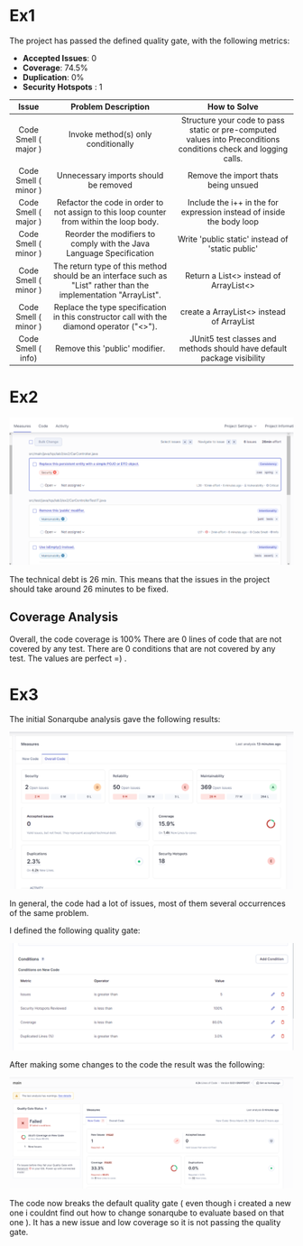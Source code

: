 # Ex1 

The project has passed the defined quality gate, with the following metrics:

- **Accepted Issues**: 0
- **Coverage**: 74.5%
- **Duplication**: 0%
- **Security Hotspots** : 1

| Issue | Problem Description | How to Solve
| :--: | :---: | :---: |
| Code Smell ( major ) | Invoke method(s) only conditionally |  Structure your code to pass static or pre-computed values into Preconditions conditions check and logging calls.
| Code Smell ( minor ) | Unnecessary imports should be removed | Remove the import thats being unsued
| Code Smell ( major ) | Refactor the code in order to not assign to this loop counter from within the loop body. | Include the i++ in the for expression instead of inside the body loop
| Code Smell ( minor ) | Reorder the modifiers to comply with the Java Language Specification | Write 'public static' instead of 'static public'
| Code Smell ( minor ) | The return type of this method should be an interface such as "List" rather than the implementation "ArrayList". | Return a List<> instead of ArrayList<>
| Code Smell ( minor ) | Replace the type specification in this constructor call with the diamond operator ("<>"). | create a ArrayList<> instead of ArrayList<Dip>
| Code Smell ( info)   | Remove this 'public' modifier. | JUnit5 test classes and methods should have default package visibility


# Ex2 

![alt text](image.png)

The technical debt is 26 min.
This means that the issues in the project should take around 26 minutes to be fixed.


## Coverage Analysis 

Overall, the code coverage is 100%
There are 0 lines of code that are not covered by any test.
There are 0 conditions that are not covered by any test.
The values are perfect =) .


# Ex3 

The initial Sonarqube analysis gave the following results:

![alt text](image-1.png)

In general, the code had a lot of issues, most of them several occurrences of the same problem.


I defined the following quality gate:

![alt text](image-2.png)



After making some changes to the code the result was the following:

![alt text](image-3.png)

The code now breaks the default quality gate ( even though i created a new one i couldnt find out how to change sonarqube to evaluate based on that one ).
It has a new issue and low coverage so it is not passing the quality gate.















